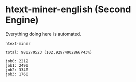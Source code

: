 # htext-miner-english (Second Engine)

Everything doing here is automated.

```
htext-miner

total: 9802/9523 (102.92974902866743%)

job0: 2212
job1: 2490
job2: 3340
job3: 1760
```